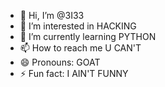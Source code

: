 - 👋 Hi, I’m @3I33
- 👀 I’m interested in HACKING
- 🌱 I’m currently learning PYTHON
- 📫 How to reach me U CAN'T 
- 😄 Pronouns: GOAT
- ⚡ Fun fact: I AIN'T FUNNY

<!---
3I33/3I33 is a ✨ special ✨ repository because its `README.md` (this file) appears on your GitHub profile.
You can click the Preview link to take a look at your changes.
--->
